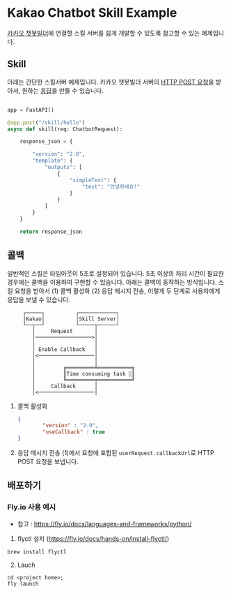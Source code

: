 # Kakao Chatbot Skill Example
[카카오 챗봇빌더](https://chatbot.kakao.com/)에 연결할 스킬 서버를 쉽게 개발할 수 있도록 참고할 수 있는 예제입니다.

## Skill
아래는 간단한 스킬서버 예제입니다. 카카오 챗봇빌더 서버의 [HTTP POST 요청](https://chatbot.kakao.com/docs/skill-response-format#skillpayload)을 받아서, 원하는 [응답](https://chatbot.kakao.com/docs/skill-response-format#skillresponse)을 만들 수 있습니다.


```python

app = FastAPI()

@app.post("/skill/hello")
async def skill(req: ChatbotRequest):

    response_json = {

        "version": "2.0",
        "template": {
            "outputs": [
                {
                    "simpleText": {
                        "text": "안녕하세요!"
                    }
                }
            ]
        }
    }

    return response_json

```



## 콜백
일반적인 스킬은 타임아웃이 5초로 설정되어 있습니다. 5초 이상의 처리 시간이 필요한 경우에는 콜백을 이용하여 구현할 수 있습니다.  아래는 콜백이 동작하는 방식입니다.  스킬 요청을 받아서 (1) 콜백 활성화 (2) 응답 메시지 전송, 이렇게 두 단계로 사용자에게 응답을 보낼 수 있습니다.

```
     ┌─────┐          ┌────────────┐     
     │Kakao│          │Skill Server│     
     └──┬──┘          └─────┬──────┘     
        │     Request       │            
        │──────────────────>│            
        │                   │            
        │ Enable Callback   │            
        │<──────────────────│            
        │                   │            
        │         ╔═════════╧═══════════╗
        │         ║Time consuming task ░║
        │         ╚═════════╤═══════════╝
        │     Callback      │            
        │<──────────────────│   
```


1. 콜백 활성화
    ```json
    {
            "version" : "2.0",
            "useCallback" : true
    }
    ```

2. 응답 메시지 전송
(1)에서 요청에 포함된 ```userRequest.callbackUrl```로 HTTP POST 요청을 보냅니다.



## 배포하기 

### Fly.io 사용 예시 
*  참고 : https://fly.io/docs/languages-and-frameworks/python/ 

1. flyctl 설치  (https://fly.io/docs/hands-on/install-flyctl/)

```
brew install flyctl
```


2. Lauch

```
cd <project home>;
fly launch
```


